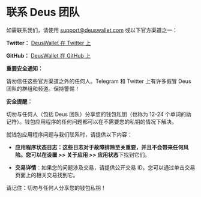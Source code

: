 # 联系 Deus 团队

如需联系我们，请使用 support@deuswallet.com 或以下官方渠道之一：

**Twitter：**
[DeusWallet 在 Twitter 上](https://twitter.com/DeusWallet?lang=en)

**GitHub：**
[DeusWallet 在 GitHub 上](https://github.com/DeusWallet)

**重要安全通知：**

请勿信任这些官方渠道之外的任何人。Telegram 和 Twitter 上有许多假冒 Deus 团队的群组和频道。保持警惕！

**安全提醒：**

切勿与任何人（包括 Deus 团队）分享您的钱包私钥（也称为 12-24 个单词的助记符）。钱包应用程序的任何问题都可以在不需要您的私钥的情况下解决。

就钱包应用程序问题与我们联系时，请提供以下内容：

- **应用程序状态日志：**这些日志对于故障排除至关重要，并且不会带来任何风险。您可以在**设置 >> 关于应用 >> 应用状态**下找到它们。

- **交易详情**：如果您的问题涉及交易，请提供公开交易 ID。您可以通过单击交易页面上的相关交易找到它。

请记住：切勿与任何人分享您的钱包私钥！
